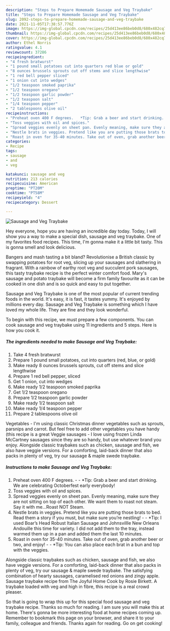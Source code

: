 ```yaml
---
description: "Steps to Prepare Homemade Sausage and Veg Traybake"
title: "Steps to Prepare Homemade Sausage and Veg Traybake"
slug: 2092-steps-to-prepare-homemade-sausage-and-veg-traybake
date: 2021-11-05T17:38:57.776Z
image: https://img-global.cpcdn.com/recipes/25d413ee86beb0d8/680x482cq70/sausage-and-veg-traybake-recipe-main-photo.jpg
thumbnail: https://img-global.cpcdn.com/recipes/25d413ee86beb0d8/680x482cq70/sausage-and-veg-traybake-recipe-main-photo.jpg
cover: https://img-global.cpcdn.com/recipes/25d413ee86beb0d8/680x482cq70/sausage-and-veg-traybake-recipe-main-photo.jpg
author: Ethel Norris
ratingvalue: 4.1
reviewcount: 37286
recipeingredient:
- "4 fresh bratwurst"
- "1 pound small potatoes cut into quarters red blue or gold"
- "8 ounces brussels sprouts cut off stems and slice lengthwise"
- "1 red bell pepper sliced"
- "1 onion cut into wedges"
- "1/2 teaspoon smoked paprika"
- "1/2 teaspoon oregano"
- "1/2 teaspoon garlic powder"
- "1/2 teaspoon salt"
- "1/4 teaspoon pepper"
- "2 tablespoons olive oil"
recipeinstructions:
- "Preheat oven 400 F degrees.   *Tip: Grab a beer and start drinking. We are celebrating Octoberfest early everybody!"
- "Toss veggies with oil and spices."
- "Spread veggies evenly on sheet pan. Evenly meaning, make sure they are not sitting on top of each other. We want them to roast not steam. Say it with me…Roast NOT Steam."
- "Nestle brats in veggies. Pretend like you are putting those brats to bed. Read them a story if you must, but make sure you’re nestling!  *Tip: I used Boar’s Head Robust Italian Sausage and Johnsvillle New Orleans Andouille this time for variety. I did not add them to the tray, instead warmed them up in a pan and added them the last 10 minutes."
- "Roast in oven for 35-40 minutes. Take out of oven, grab another beer or two, and enjoy!   *Tip: You can also place each brat in a bun and top with the veggies."
categories:
- Recipe
tags:
- sausage
- and
- veg

katakunci: sausage and veg 
nutrition: 213 calories
recipecuisine: American
preptime: "PT20M"
cooktime: "PT58M"
recipeyield: "4"
recipecategory: Dessert

---
```



![Sausage and Veg Traybake](https://img-global.cpcdn.com/recipes/25d413ee86beb0d8/680x482cq70/sausage-and-veg-traybake-recipe-main-photo.jpg)

Hey everyone, hope you are having an incredible day today. Today, I will show you a way to make a special dish, sausage and veg traybake. One of my favorites food recipes. This time, I'm gonna make it a little bit tasty. This is gonna smell and look delicious.

Bangers and mash tasting a bit bland? Revolutionise a British classic by swapping potatoes for root veg, slicing up your sausages and slathering in fragrant. With a rainbow of earthy root veg and succulent pork sausages, this tasty traybake recipe is the perfect winter comfort food. Mary's sausage and potato traybake will become a firm family favourite as it can be cooked in one dish and is so quick and easy to put together.

Sausage and Veg Traybake is one of the most popular of current trending foods in the world. It's easy, it is fast, it tastes yummy. It's enjoyed by millions every day. Sausage and Veg Traybake is something which I have loved my whole life. They are fine and they look wonderful.


To begin with this recipe, we must prepare a few components. You can cook sausage and veg traybake using 11 ingredients and 5 steps. Here is how you cook it.

<!--inarticleads1-->

##### The ingredients needed to make Sausage and Veg Traybake:

1. Take 4 fresh bratwurst
1. Prepare 1 pound small potatoes, cut into quarters (red, blue, or gold)
1. Make ready 8 ounces brussels sprouts, cut off stems and slice lengthwise
1. Prepare 1 red bell pepper, sliced
1. Get 1 onion, cut into wedges
1. Make ready 1/2 teaspoon smoked paprika
1. Get 1/2 teaspoon oregano
1. Prepare 1/2 teaspoon garlic powder
1. Make ready 1/2 teaspoon salt
1. Make ready 1/4 teaspoon pepper
1. Prepare 2 tablespoons olive oil


Vegetables - I'm using classic Christmas dinner vegetables such as sprouts, parsnips and carrot. But feel free to add other vegetables you have handy (this recipe is a great Veggie sausages - I love using frozen Linda McCartney sausages since they are so handy, but use whatever brand you enjoy. Alongside classic traybakes such as chicken, sausage and fish, we also have veggie versions. For a comforting, laid-back dinner that also packs in plenty of veg, try our sausage & maple swede traybake. 

<!--inarticleads2-->

##### Instructions to make Sausage and Veg Traybake:

1. Preheat oven 400 F degrees.  -  - *Tip: Grab a beer and start drinking. We are celebrating Octoberfest early everybody!
1. Toss veggies with oil and spices.
1. Spread veggies evenly on sheet pan. Evenly meaning, make sure they are not sitting on top of each other. We want them to roast not steam. Say it with me…Roast NOT Steam.
1. Nestle brats in veggies. Pretend like you are putting those brats to bed. Read them a story if you must, but make sure you’re nestling! -  - *Tip: I used Boar’s Head Robust Italian Sausage and Johnsvillle New Orleans Andouille this time for variety. I did not add them to the tray, instead warmed them up in a pan and added them the last 10 minutes.
1. Roast in oven for 35-40 minutes. Take out of oven, grab another beer or two, and enjoy!  -  - *Tip: You can also place each brat in a bun and top with the veggies.


Alongside classic traybakes such as chicken, sausage and fish, we also have veggie versions. For a comforting, laid-back dinner that also packs in plenty of veg, try our sausage & maple swede traybake. The satisfying combination of hearty sausages, caramelised red onions and zingy apple. Sausage traybake recipe from The Joyful Home Cook by Rosie Birkett. A traybake loaded with veg and high in fibre, this recipe is a real crowd pleaser. 

So that is going to wrap this up for this special food sausage and veg traybake recipe. Thanks so much for reading. I am sure you will make this at home. There's gonna be more interesting food at home recipes coming up. Remember to bookmark this page on your browser, and share it to your family, colleague and friends. Thanks again for reading. Go on get cooking!
